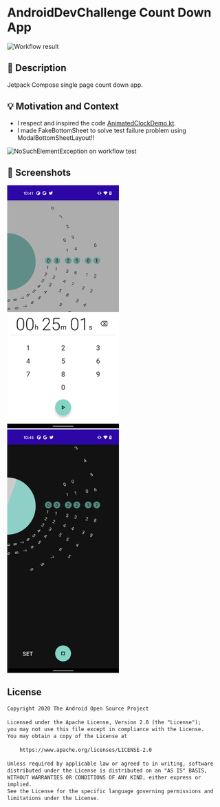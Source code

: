 # AndroidDevChallenge Count Down App

![Workflow result](https://github.com/ShinichiroFunatsu/DevChallenge-Compose-CountDownApp/workflows/Check/badge.svg)


## :scroll: Description
Jetpack Compose single page count down app.


## :bulb: Motivation and Context
- I respect and inspired the code [AnimatedClockDemo.kt](https://cs.android.com/androidx/platform/frameworks/support/+/androidx-main:compose/animation/animation/integration-tests/animation-demos/src/main/java/androidx/compose/animation/demos/AnimatedClockDemo.kt).
- I made FakeBottomSheet to solve test failure problem using ModalBottomSheetLayout!!

<img width="810" alt="NoSuchElementException on workflow test" src="https://user-images.githubusercontent.com/43738854/110563354-8d3f3100-818e-11eb-8561-741fa5efb321.png">

## :camera_flash: Screenshots
<img src="/results/screenshot_1.png" width="260">&emsp;<img src="/results/screenshot_2.png" width="260">

## License
```
Copyright 2020 The Android Open Source Project

Licensed under the Apache License, Version 2.0 (the "License");
you may not use this file except in compliance with the License.
You may obtain a copy of the License at

    https://www.apache.org/licenses/LICENSE-2.0

Unless required by applicable law or agreed to in writing, software
distributed under the License is distributed on an "AS IS" BASIS,
WITHOUT WARRANTIES OR CONDITIONS OF ANY KIND, either express or implied.
See the License for the specific language governing permissions and
limitations under the License.
```
